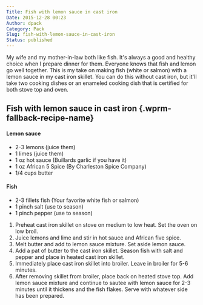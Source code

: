 ```yaml
---
Title: Fish with lemon sauce in cast iron
Date: 2015-12-28 00:23
Author: dpack
Category: Pack
Slug: fish-with-lemon-sauce-in-cast-iron
Status: published
---
```


My wife and my mother-in-law both like fish. It's always a good and healthy choice when I prepare dinner for them. Everyone knows that fish and lemon go well together. This is my take on making fish (white or salmon) with a lemon sauce in my cast iron skillet. You can do this without cast iron, but it'll take two cooking dishes or an enameled cooking dish that is certified for both stove top and oven. <!--WPRM Recipe 224-->

<div class="wprm-fallback-recipe">

Fish with lemon sauce in cast iron {.wprm-fallback-recipe-name}
----------------------------------

<div class="wprm-fallback-recipe-ingredients">

#### Lemon sauce

-   2-3 lemons (juice them)
-   1 limes (juice them)
-   1 oz hot sauce (Buillards garlic if you have it)
-   1 oz African 5 Spice (By Charleston Spice Company)
-   1/4 cups butter

#### Fish

-   2-3 fillets fish (Your favorite white fish or salmon)
-   1 pinch salt (use to season)
-   1 pinch pepper (use to season)

</div>

<div class="wprm-fallback-recipe-instructions">

1.  Preheat cast iron skillet on stove on medium to low heat. Set the oven on low broil.
2.  Juice lemons and lime and stir in hot sauce and African five spice.
3.  Melt butter and add to lemon sauce mixture. Set aside lemon sauce.
4.  Add a pat of butter to the cast iron skillet. Season fish with salt and pepper and place in heated cast iron skillet.
5.  Immediately place cast iron skillet into broiler. Leave in broiler for 5-6 minutes.
6.  After removing skillet from broiler, place back on heated stove top. Add lemon sauce mixture and continue to sautee with lemon sauce for 2-3 minutes until it thickens and the fish flakes. Serve with whatever side has been prepared.

</div>

<div class="wprm-fallback-recipe-notes">

</div>

</div>

<!--End WPRM Recipe-->
